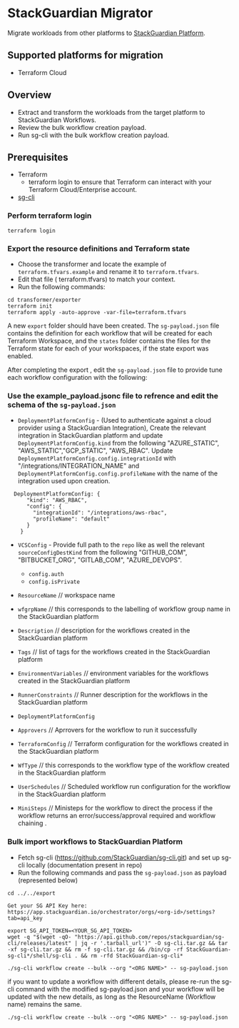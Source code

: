 # StackGuardian Migrator

Migrate workloads from other platforms to [StackGuardian Platform](https://app.stackguardian.io).

## Supported platforms for migration

- Terraform Cloud

## Overview

- Extract and transform the workloads from the target platform to StackGuardian Workflows.
- Review the bulk workflow creation payload.
- Run sg-cli with the bulk workflow creation payload.

## Prerequisites

- Terraform
  - terraform login to ensure that Terraform can interact with your Terraform Cloud/Enterprise account.
- [sg-cli](https://github.com/StackGuardian/sg-cli/tree/main/shell)

### Perform terraform login
`terraform login`

### Export the resource definitions and Terraform state

- Choose the transformer and locate the example of `terraform.tfvars.example` and rename it to `terraform.tfvars`.
- Edit that file ( terraform.tfvars) to match your context.
- Run the following commands:

```shell
cd transformer/exporter
terraform init
terraform apply -auto-approve -var-file=terraform.tfvars
```

A new `export` folder should have been created. The `sg-payload.json` file contains the definition for each workflow that will be created for each Terraform Workspace, and the `states` folder contains the files for the Terraform state for each of your workspaces, if the state export was enabled.

After completing the export , edit the `sg-payload.json` file to provide tune each workflow configuration with the following:
###  Use the example_payload.jsonc file to refrence and edit the schema of the `sg-payload.json`
- `DeploymentPlatformConfig` - (Used to authenticate against a cloud provider using a StackGuardian Integration), Create the relevant integration in StackGuardian platform and update `DeploymentPlatformConfig.kind` from the following "AZURE_STATIC", "AWS_STATIC","GCP_STATIC", "AWS_RBAC". Update `DeploymentPlatformConfig.config.integrationId` with "/integrations/INTEGRATION_NAME" and `DeploymentPlatformConfig.config.profileName` with the name of the integration used upon creation.
```
  DeploymentPlatformConfig: {
      "kind": "AWS_RBAC",
      "config": {
        "integrationId": "/integrations/aws-rbac",
        "profileName": "default"
      }
    }
```
- `VCSConfig` - Provide full path to the `repo` like as well the relevant `sourceConfigDestKind` from the following "GITHUB_COM", "BITBUCKET_ORG", "GITLAB_COM", "AZURE_DEVOPS".
    - `config.auth` 
    - `config.isPrivate`
     
- `ResourceName` // workspace name 
- `wfgrpName` // this corresponds to the labelling of workflow group name in the StackGuardian platform
- `Description` // description for the workflows created in the StackGuardian platform
- `Tags` // list of tags for the workflows created in the StackGuardian platform 
- `EnvironmentVariables` // environment variables for the workflows created in the StackGuardian platform
- `RunnerConstraints` // Runner description for the workflows in the StackGuardian platform
- `DeploymentPlatformConfig`
- `Approvers` // Aprrovers for the workflow to run it successfully
- `TerraformConfig` // Terraform configuration for the workflows created in the StackGuardian platform
- `WfType` // this corresponds to the workflow type of  the workflow created in the StackGuardian platform
- `UserSchedules` // Scheduled workflow run configuration for the workflow in the StackGuardian platform
- `MiniSteps` // Ministeps for the workflow to direct the process if the workflow returns an error/success/approval required and workflow chaining .

### Bulk import workflows to StackGuardian Platform

- Fetch sg-cli (https://github.com/StackGuardian/sg-cli.git) and set up sg-cli locally (documentation present in repo)
- Run the following commands and pass the `sg-payload.json` as payload (represented below)

```shell
cd ../../export

Get your SG API Key here: https://app.stackguardian.io/orchestrator/orgs/<org-id>/settings?tab=api_key

export SG_API_TOKEN=<YOUR_SG_API_TOKEN>
wget -q "$(wget -qO- "https://api.github.com/repos/stackguardian/sg-cli/releases/latest" | jq -r '.tarball_url')" -O sg-cli.tar.gz && tar -xf sg-cli.tar.gz && rm -f sg-cli.tar.gz && /bin/cp -rf StackGuardian-sg-cli*/shell/sg-cli . && rm -rfd StackGuardian-sg-cli*

./sg-cli workflow create --bulk --org "<ORG NAME>" -- sg-payload.json
```

if you want to update a workflow with different details, please re-run the sg-cli command with the modified sg-payload.json and your workflow will be updated with the new details, as long as the ResourceName (Workflow name) remains the same.
```shell
./sg-cli workflow create --bulk --org "<ORG NAME>" -- sg-payload.json
```